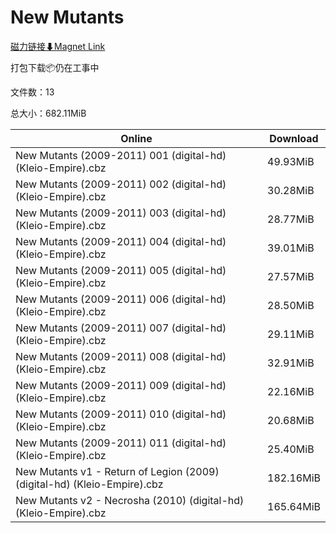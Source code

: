 # New Mutants

[磁力链接⬇Magnet Link](magnet:?xt=urn:btih:6c751027a39db7e32e3a12d1d4c7aabdfcdfa9db&dn=New%20Mutants)

打包下载📦仍在工事中

文件数：13

总大小：682.11MiB

Online | Download
--- | ---
New Mutants (2009-2011) 001 (digital-hd) (Kleio-Empire).cbz | 49.93MiB
New Mutants (2009-2011) 002 (digital-hd) (Kleio-Empire).cbz | 30.28MiB
New Mutants (2009-2011) 003 (digital-hd) (Kleio-Empire).cbz | 28.77MiB
New Mutants (2009-2011) 004 (digital-hd) (Kleio-Empire).cbz | 39.01MiB
New Mutants (2009-2011) 005 (digital-hd) (Kleio-Empire).cbz | 27.57MiB
New Mutants (2009-2011) 006 (digital-hd) (Kleio-Empire).cbz | 28.50MiB
New Mutants (2009-2011) 007 (digital-hd) (Kleio-Empire).cbz | 29.11MiB
New Mutants (2009-2011) 008 (digital-hd) (Kleio-Empire).cbz | 32.91MiB
New Mutants (2009-2011) 009 (digital-hd) (Kleio-Empire).cbz | 22.16MiB
New Mutants (2009-2011) 010 (digital-hd) (Kleio-Empire).cbz | 20.68MiB
New Mutants (2009-2011) 011 (digital-hd) (Kleio-Empire).cbz | 25.40MiB
New Mutants v1 - Return of Legion (2009) (digital-hd) (Kleio-Empire).cbz | 182.16MiB
New Mutants v2 - Necrosha (2010) (digital-hd) (Kleio-Empire).cbz | 165.64MiB